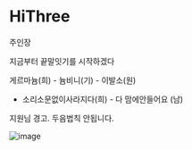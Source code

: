 # HiThree
주인장

지금부터 끝말잇기를 시작하겠다


게르마늄(희) - 늄비니(기) - 이발소(원)
- 소리소문없이사라지다(희) - 다 맘에안들어요 (남)

지원님 경고. 두음법칙 안됩니다.

![image](https://github.com/user-attachments/assets/71a5dbed-b436-4abe-83c9-fc518f1463c6)
